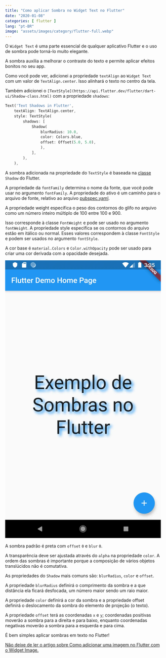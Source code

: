 ```yaml
---
title: "Como aplicar Sombra no Widget Text no Flutter"
date: "2020-01-08"
categories: [ flutter ]
lang: "pt-BR"
image: "assets/images/category/flutter-full.webp"
---
```


O `Widget Text` é uma parte essencial de qualquer aplicativo Flutter e o uso de sombra pode torná-lo muito elegante.

A sombra auxilia a melhorar o contraste do texto e permite aplicar efeitos bonitos no seu app.

Como você pode ver, adicionei a propriedade `textAlign` ao `Widget Text` com um valor de `TextAlign.center`. Isso alinhará o texto no centro da tela.

Também adicionei o `[TextStyle](https://api.flutter.dev/flutter/dart-ui/Shadow-class.html)` com a propriedade `shadows`:

```dart
Text('Text Shadows in Flutter',
    textAlign: TextAlign.center,
    style: TextStyle(
        shadows: [
            Shadow(
                blurRadius: 10.0,
                color: Colors.blue,
                offset: Offset(5.0, 5.0),
                ),
            ],
        ),
    ),
```

A sombra adicionada na propriedade do `TextStyle` é baseada na [classe](https://api.flutter.dev/flutter/dart-ui/Shadow-class.html) `Shadow` do Flutter.

A propriedade da `fontFamily` determina o nome da fonte, que você pode usar no argumento `fontFamily`. A propriedade do ativo é um caminho para o arquivo de fonte, relativo ao arquivo [pubspec.yaml](https://www.luizeof.com.br/pubspec-yaml-usando-pacotes-dart-com-o-flutter/).

A propriedade weight especifica o peso dos contornos do glifo no arquivo como um número inteiro múltiplo de 100 entre 100 e 900.

Isso corresponde à classe `FontWeight` e pode ser usado no argumento `fontWeight`. A propriedade style especifica se os contornos do arquivo estão em itálico ou normal. Esses valores correspondem à classe `FontStyle` e podem ser usados no argumento `fontStyle`.

A cor base é `material.Colors` e `Color.withOpacity` pode ser usado para criar uma cor derivada com a opacidade desejada.

![Como aplicar Sombra no Widget Text no Flutter](/assets/images/Flutter-Text-Shadow.webp)

A sombra padrão é preta com `offset` `0` e `blur` `0`.

A transparência deve ser ajustada através do `alpha` na propriedade `color`. A ordem das sombras é importante porque a composição de vários objetos translúcidos não é comutativa.

As propriedades do `Shadow` mais comuns são: `blurRadius`, `color` e `offset`.

A propriedade `blurRadius` definirá o comprimento da sombra e a que distância ela ficará desfocada, um número maior sendo um raio maior.

A propriedade `color` definirá a cor da sombra e a propriedade offset definirá o deslocamento da sombra do elemento de projeção (o texto).

A propriedade `offset` terá as coordenadas `x` e `y`; coordenadas positivas moverão a sombra para a direita e para baixo, enquanto coordenadas negativas moverão a sombra para a esquerda e para cima.

É bem simples aplicar sombras em texto no Flutter!

[Não deixe de ler o artigo sobre Como adicionar uma imagem no Flutter com o Widget Image.](https://www.luizeof.com.br/image-widget-como-adicionar-uma-imagem-no-flutter/)
